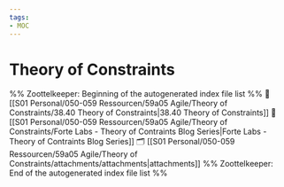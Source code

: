 ```yaml
---
tags: 
- MOC
---
```

# Theory of Constraints



%% Zoottelkeeper: Beginning of the autogenerated index file list  %%
📄 [[S01 Personal/050-059 Ressourcen/59a05 Agile/Theory of Constraints/38.40 Theory of Constraints|38.40 Theory of Constraints]]
📄 [[S01 Personal/050-059 Ressourcen/59a05 Agile/Theory of Constraints/Forte Labs - Theory of Contraints Blog Series|Forte Labs - Theory of Contraints Blog Series]]
🗂️ [[S01 Personal/050-059 Ressourcen/59a05 Agile/Theory of Constraints/attachments/attachments|attachments]]
%% Zoottelkeeper: End of the autogenerated index file list  %%

